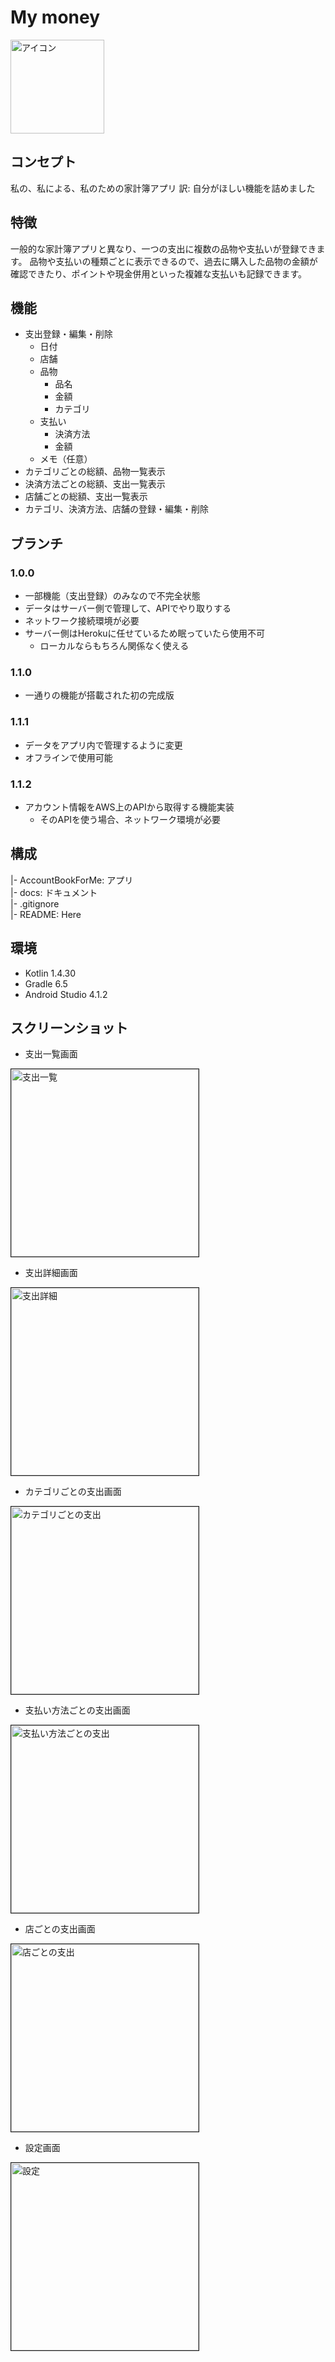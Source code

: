 # My money

<img alt="アイコン" src="docs/captures/icon.png" width="150px">

## コンセプト

私の、私による、私のための家計簿アプリ
訳: 自分がほしい機能を詰めました

## 特徴

一般的な家計簿アプリと異なり、一つの支出に複数の品物や支払いが登録できます。
品物や支払いの種類ごとに表示できるので、過去に購入した品物の金額が確認できたり、ポイントや現金併用といった複雑な支払いも記録できます。

## 機能

* 支出登録・編集・削除
  * 日付
  * 店舗
  * 品物
    * 品名
    * 金額
    * カテゴリ
  * 支払い
    * 決済方法
    * 金額
  * メモ（任意）
* カテゴリごとの総額、品物一覧表示
* 決済方法ごとの総額、支出一覧表示
* 店舗ごとの総額、支出一覧表示
* カテゴリ、決済方法、店舗の登録・編集・削除

## ブランチ

### 1.0.0

* 一部機能（支出登録）のみなので不完全状態
* データはサーバー側で管理して、APIでやり取りする
* ネットワーク接続環境が必要
* サーバー側はHerokuに任せているため眠っていたら使用不可
  * ローカルならもちろん関係なく使える

### 1.1.0

* 一通りの機能が搭載された初の完成版

### 1.1.1

* データをアプリ内で管理するように変更
* オフラインで使用可能

### 1.1.2

* アカウント情報をAWS上のAPIから取得する機能実装
  * そのAPIを使う場合、ネットワーク環境が必要

## 構成

|- AccountBookForMe: アプリ  
|- docs: ドキュメント  
|- .gitignore  
|- README: Here  

## 環境

* Kotlin 1.4.30
* Gradle 6.5
* Android Studio 4.1.2

## スクリーンショット

* 支出一覧画面
<img alt="支出一覧" src="docs/captures/支出一覧.png" width="300px" border="1px">

* 支出詳細画面
<img alt="支出詳細" src="docs/captures/支出詳細.png" width="300px" border="1px">

* カテゴリごとの支出画面
<img alt="カテゴリごとの支出" src="docs/captures/カテゴリごとの支出.png" width="300px" border="1px">

* 支払い方法ごとの支出画面
<img alt="支払い方法ごとの支出" src="docs/captures/支払い方法ごとの支出.png" width="300px" border="1px">

* 店ごとの支出画面
<img alt="店ごとの支出" src="docs/captures/店ごとの支出.png" width="300px" border="1px">

* 設定画面
<img alt="設定" src="docs/captures/設定.png" width="300px" border="1px">